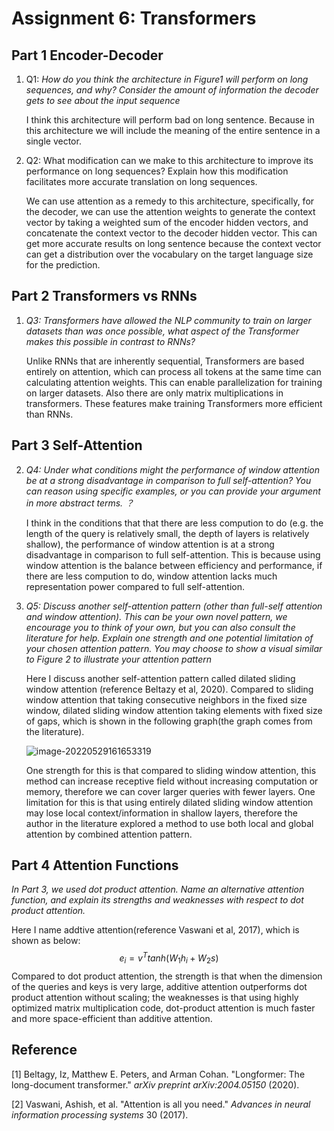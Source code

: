 # Assignment 6: Transformers 

## Part 1 Encoder-Decoder

1. Q1: *How do you think the architecture in Figure1 will perform on long sequences, and why? Consider the amount of information the decoder gets to see about the input sequence*

   I think this architecture will perform bad on long sentence. Because in this architecture we will include the meaning of the entire sentence in a single vector.

2. Q2: What modification can we make to this architecture to improve its performance on long sequences? Explain how this modification facilitates more accurate translation on long sequences.

   We can use attention as a remedy to this architecture, specifically, for the decoder, we can use the attention weights to generate the context vector by taking a weighted sum of the encoder hidden vectors, and concatenate the context vector to the decoder hidden vector. This can get more accurate results on long sentence because the context vector can get a distribution over the vocabulary on the target language size for the prediction.

## Part 2 Transformers vs RNNs

1. *Q3: Transformers have allowed the NLP community to train on larger datasets than was once possible, what aspect of the Transformer makes this possible in contrast to RNNs?*

   Unlike RNNs that are inherently sequential, Transformers are based entirely on attention, which can process all tokens at the same time can calculating attention weights. This can enable parallelization for training on larger datasets. Also there are only matrix multiplications in transformers. These features make training Transformers more efficient than RNNs.

## Part 3 Self-Attention

2. *Q4: Under what conditions might the performance of window attention be at a strong disadvantage in comparison to full self-attention? You can reason using specific examples, or you can provide your argument in more abstract terms. ？*

   I think in the conditions that that there are less compution to do (e.g. the length of the query is relatively small, the depth of layers is relatively shallow), the performance of window attention is at a strong disadvantage in comparison to full self-attention. This is because using window attention is the balance between efficiency and performance, if there are less compution to do, window attention lacks much representation power compared to full self-attention. 

3. *Q5: Discuss another self-attention pattern (other than full-self attention and window attention). This can be your own novel pattern, we encourage you to think of your own, but you can also consult the literature for help. Explain one strength and one potential limitation of your chosen attention pattern. You may choose to show a visual similar to Figure 2 to illustrate your attention pattern*

   Here I discuss another self-attention pattern called dilated sliding window attention (reference Beltazy et al, 2020). Compared to sliding window attention that taking consecutive neighbors in the fixed size window, dilated sliding window attention taking elements with fixed size of gaps, which is shown in the following graph(the graph comes from the literature).

   ![image-20220529161653319](https://tva1.sinaimg.cn/large/e6c9d24egy1h2q2ilfqfhj208i076aah.jpg)
   
   One strength for this is that compared to sliding window attention, this method can increase receptive field without increasing computation or memory, therefore we can cover larger queries with fewer layers. One limitation for this is that using entirely dilated sliding window attention may lose local context/information in shallow layers, therefore the author in the literature explored a method to use both local and global attention by combined attention pattern.

## Part 4 Attention Functions
*In Part 3, we used dot product attention. Name an alternative attention function, and explain its strengths and weaknesses with respect to dot product attention.*

Here I name addtive attention(reference Vaswani et al, 2017), which is shown as below:
$$
e_i = v^Ttanh(W_1h_i+W_2s)
$$
Compared to dot product attention, the strength is that when the dimension of the queries and keys is very large, additive attention outperforms dot product attention without scaling; the weaknesses is that using highly optimized matrix multiplication code, dot-product attention is much faster and more space-efficient  than additive attention.



## Reference

[1] Beltagy, Iz, Matthew E. Peters, and Arman Cohan. "Longformer: The long-document transformer." *arXiv preprint arXiv:2004.05150* (2020).

[2] Vaswani, Ashish, et al. "Attention is all you need." *Advances in neural information processing systems* 30 (2017).


